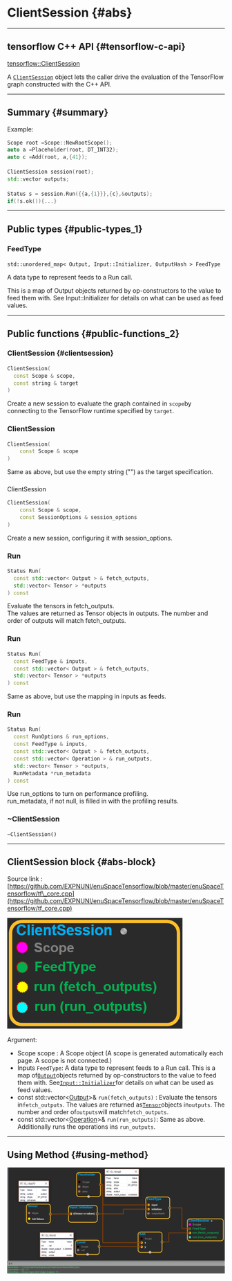 # ClientSession {#abs}

---

## tensorflow C++ API {#tensorflow-c-api}

[tensorflow::ClientSession](https://www.tensorflow.org/api_docs/cc/class/tensorflow/client-session.html)

A [`ClientSession`](https://www.tensorflow.org/api_docs/cc/class/tensorflow/client-session.html#classtensorflow_1_1_client_session) object lets the caller drive the evaluation of the TensorFlow graph constructed with the C++ API.

---

## Summary {#summary}

Example:

```cpp
Scope root =Scope::NewRootScope();
auto a =Placeholder(root, DT_INT32);
auto c =Add(root, a,{41});

ClientSession session(root);
std::vector outputs;

Status s = session.Run({{a,{1}}},{c},&outputs);
if(!s.ok()){...}
```

---

## Public types {#public-types_1}

### FeedType

`std::unordered_map< Output, Input::Initializer, OutputHash > FeedType`

A data type to represent feeds to a Run call.

This is a map of Output objects returned by op-constructors to the value to feed them with. See Input::Initializer for details on what can be used as feed values.

---

## Public functions {#public-functions_2}

### ClientSession {#clientsession}

```cpp
ClientSession(
  const Scope & scope,
  const string & target
)
```

Create a new session to evaluate the graph contained in `scope`by connecting to the TensorFlow runtime specified by `target`.

### ClientSession

```cpp
ClientSession(
    const Scope & scope
)
```

Same as above, but use the empty string \(""\) as the target specification.

### 

ClientSession

```cpp
ClientSession(
    const Scope & scope,
    const SessionOptions & session_options
)
```

Create a new session, configuring it with session\_options.

### Run

```cpp
Status Run(
  const std::vector< Output > & fetch_outputs,
  std::vector< Tensor > *outputs
) const
```

Evaluate the tensors in fetch\_outputs.  
 The values are returned as Tensor objects in outputs. The number and order of outputs will match fetch\_outputs.

### Run

```cpp
Status Run(
  const FeedType & inputs,
  const std::vector< Output > & fetch_outputs,
  std::vector< Tensor > *outputs
) const
```

Same as above, but use the mapping in inputs as feeds.

### Run

```cpp
Status Run(
  const RunOptions & run_options,
  const FeedType & inputs,
  const std::vector< Output > & fetch_outputs,
  const std::vector< Operation > & run_outputs,
  std::vector< Tensor > *outputs,
  RunMetadata *run_metadata
) const
```

Use run\_options to turn on performance profiling.  
 run\_metadata, if not null, is filled in with the profiling results.

### ~ClientSession

```
~ClientSession()
```

---

## ClientSession block {#abs-block}

Source link :[https://github.com/EXPNUNI/enuSpaceTensorflow/blob/master/enuSpaceTensorflow/tf\_core.cpp](https://github.com/EXPNUNI/enuSpaceTensorflow/blob/master/enuSpaceTensorflow/tf_core.cpp)

![](/assets/core/clientsession1.png)

Argument:

* Scope scope : A Scope object \(A scope is generated automatically each page. A scope is not connected.\)
* Inputs `FeedType`: A data type to represent feeds to a Run call. This is a map of[`Output`](https://www.tensorflow.org/api_docs/cc/class/tensorflow/output.html#classtensorflow_1_1_output)objects returned by op-constructors to the value to feed them with. See[`Input::Initializer`](https://www.tensorflow.org/api_docs/cc/struct/tensorflow/input/initializer.html#structtensorflow_1_1_input_1_1_initializer)for details on what can be used as feed values.
* const std::vector&lt;[Output](https://www.tensorflow.org/api_docs/cc/class/tensorflow/output.html#classtensorflow_1_1_output)&gt;& `run(fetch_outputs)` : Evaluate the tensors in`fetch_outputs`. The values are returned as[`Tensor`](https://www.tensorflow.org/api_docs/cc/class/tensorflow/tensor.html#classtensorflow_1_1_tensor)objects in`outputs`. The number and order of`outputs`will match`fetch_outputs`.
* const std::vector&lt;[Operation](https://www.tensorflow.org/api_docs/cc/class/tensorflow/operation.html#classtensorflow_1_1_operation)&gt;& `run(run_outputs)`: Same as above. Additionally runs the operations ins `run_outputs`.

---

## Using Method {#using-method}

![](/assets/core/clientsession2.png)

